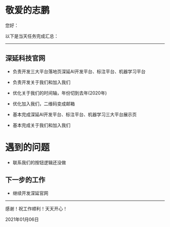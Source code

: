 <!--
 * @Author: liusimin
 * @Date: 2021-01-06 17:03:44
 * @LastEditors: your name
 * @LastEditTime: 2021-01-06 17:06:47
 * @Description: file content
-->

# 敬爱的志鹏

您好：

以下是当天任务完成汇总：

---

## 深延科技官网

- 负责开发三大平台落地页深延AI开发平台、标注平台、机器学习平台

- 负责开发关于我们和加入我们

- 优化关于我们的时间轴，年份切到去年(2020年)

- 优化加入我们，二维码变成邮箱

- 基本完成深延AI开发平台、标注平台、机器学习三大平台展示页

- 基本完成关于我们和加入我们

# 遇到的问题

- 联系我们的按钮逻辑还没做

## 下一步的工作

- 继续开发深延官网

---
感谢！祝工作顺利！天天开心！

2021年01月06日
